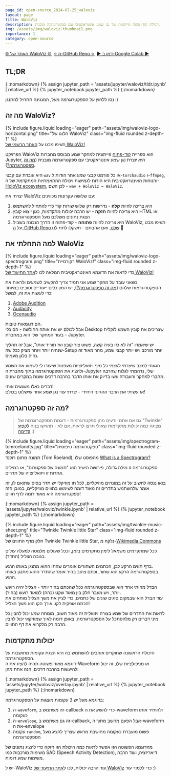 ```yaml
---
page_id: open-source_2024-07-25_waloviz
layout: page
title: WaloViz
description: חבילת קוד-פתוח פייתונית של נגן שמע אינטראקטיבי עם ספקטרוגרמה מובנית.
img: /assets/img/waloviz-thumbnail.png
importance: 1
category: open-source
---
```


[:globe_with_meridians: האתר של WaloViz :globe_with_meridians:](https://waloviz.com), [:star: ה-GitHub Repo :star:](https://github.com/AlonKellner/waloviz/), [:arrow_forward: דמו ב-Google Colab :arrow_forward:](https://colab.research.google.com/drive/1euQCxaNlTg0pGvXz6d7RSoDhM3B1k7dy)

## TL;DR

{::nomarkdown}
{% assign jupyter_path = 'assets/jupyter/waloviz/tldr.ipynb' | relative_url %}
{% jupyter_notebook jupyter_path %}
{:/nomarkdown}

נסו ללחוץ על הספקטרוגרמה מעל, המנגינה תתחיל להתנגן :)

## מה זה WaloViz?

<div class="row">
    <div class="col-sm mt-3 mt-md-0">
        {% include figure.liquid loading="eager" path="assets/img/waloviz-logo-horizontal.png" title="הלוגו של WaloViz" class="img-fluid rounded z-depth-1" %}
    </div>
</div>
<div class="caption">
    תעיפו מבט על  <a href="https://waloviz.com">האתר הרשמי של WaloViz!</a>
</div>

הפרויקט WaloViz הוא ספריית [קוד-פתוח](https://github.com/AlonKellner/waloviz) פייתונית למחקר שמע מבוסס מחברות Jupyter, היא יוצרת נגן שמע אינטראקטיבי עם ספקטרוגרמה מובנית ([מה זה ספקטרוגרמה?](#מה-זה-ספקטרוגרמה)).

היא עובדת עם קבצי `wav` או כל פורמט קבצי שמע אחר הודות ל-`torchaudio` ו-`ffmpeg`, והנוחות האינטראקטיבית היא הודות לגמישות ויכולת ההתאמתיות המתקדמת של ה-[HoloViz ecosystem](https://holoviz.org/), לכן השם - `wav + HoloViz = WaloViz`.

יצרתי את WaloViz עם שלושה עקרונות מכווינים:

1. היא צריכה להיות **קלה** - נדרשות רק שלוש שורות קוד כדי להתחיל להשתמש
2. היא צריכה להיות **חזקה** - יש הרבה יכולות מתקדמות, כגון ייצוא קובץ HTML או הצגת נתונים משלכם מעל הספקטרוגרמה
3. היא צריכה להיות **פתוחה** - קוד-פתוח זו הדרך הנכונה בשביל WaloViz, תעיפו מבט על [ה-GitHub Repo שלנו](https://github.com/AlonKellner/waloviz), ואם אהבתם - תשקלו לתת לנו :star2:

## למה התחלתי את WaloViz

<div class="row">
    <div class="col-sm mt-3 mt-md-0">
        {% include figure.liquid loading="eager" path="assets/img/waloviz-logo-spectrogram.png" title="רקורסיית WaloViz!" class="img-fluid rounded z-depth-1" %}
    </div>
</div>
<div class="caption">
    כדי לראות את הדוגמא האינטראקטיבית המלאה לכו ל<a href="https://waloviz.com">אתר התיעוד של WaloViz!</a>
</div>

כשאני עובד על מחקר שמע אני תמיד צריך להקשיב לשמעים ולראות את הספקטרוגרמות שלהם ([מה זה ספקטרוגרמה?](#מה-זה-ספקטרוגרמה)), יש המון כלים ייעודיים וטובים במיוחד כדי לעשות את זה, למשל:

1. [Adobe Audition](https://www.adobe.com/il_en/products/audition.html)
2. [Audacity](https://www.audacityteam.org/)
3. [Ocenaudio](https://www.ocenaudio.com/)

הם דוגמאות טובות.  
אבל לכולם יש את אותה החולשה - הם כלי Desktop שצריכים את קובץ השמע לוקלית - בעוד המחקר שלי הוא במחברת Jupyter.

יש שיאמרו "זה לא כזו בעיה קשה, פשוט צור קובץ ואז תוריד אותו", אבל זה תהליך שנהיה יותר ויותר מציק ככל שה-Setup יותר מורכב ויש יותר קבצי שמע, מהר מאוד זה נהיה בלגן מעמיס.

הגעתי למצב שיצרתי לעצמי כל מיני ויזואליזציות מעפנות שיעזרו לי לשמוע את השמע ולהציג את הספקטרוגרמה בתוך מחברת ה-Jupyter שלי, נדהמתי לגלות שהרבה מחברי למחקר והעבודה עשו בדיוק את אותו הדבר בהרבה דרכים שונות במקרים שונים.

דברים כאלו משגעים אותי!  
אז עשיתי את הדבר ההגיוני היחידי - יצרתי עוד נגן שמע אחד שישלוט בכולם!

## מה זה ספקטרוגרמה?

> גם אם אתם יודעים מהן ספקטרוגרמות - דוגמת הספקטרוגרמה של "Twinkle" מציגה כמה יכולות מתקדמות שאולי תרצו לראות, אם לא - תרגישו בנוח [לקפוץ קדימה](#לקפוץ-קדימה) :)

<div class="row">
    <div class="col-sm mt-3 mt-md-0">
        {% include figure.liquid loading="eager" path="assets/img/spectrogram-tomroelandts.jpg" title="ספקטרוגרמה טיפוסית" class="img-fluid rounded z-depth-1" %}
    </div>
</div>
<div class="caption">
    תמונה מתום רולנד (Tom Roeland), מהפוסט שלו <a href="https://tomroelandts.com/articles/what-is-a-spectrogram">What is a Spectrogram?</a>
</div>

ספקטרוגרמה זו מילה גדולה, פירושה הישיר הוא "תמונה של ספקטרום", או במילים אחרות זו ויזואליזציה של תדרים.

בואו ננסה לחשוב על זה במונחים מוזיקליים, לכל תו מוזיקלי יש תדר בסיס שתואם לו, זה אומר שלהשתמש בתדרים זה מאוד דומה לשימוש בתווים מוזיקליים, במובן הזה ספקטרוגרמה היא מאוד דומה לדף תווים!

{::nomarkdown}
{% assign jupyter_path = 'assets/jupyter/waloviz/twinkle.ipynb' | relative_url %}
{% jupyter_notebook jupyter_path %}
{:/nomarkdown}

<div class="row">
    <div class="col-sm mt-3 mt-md-0">
        {% include figure.liquid loading="eager" path="assets/img/twinkle-music-sheet.png" title="Twinkle Twinkle little Star" class="img-fluid rounded z-depth-1" %}
    </div>
</div>
<div class="caption">
    חלק מדף התווים של Twinkle Twinkle little Star, נלקח מ-<a href="https://commons.wikimedia.org/wiki/File:Pitch_axis_inversion.png">Wikimedia Commons</a>
</div>

ככל שמתקדמים משמאל לימין מתקדמים בזמן, וככל שעולים מלמטה למעלה עולים בגובה הצליל (התדר).

בדף תווים הרקע לבן, הכתמים השחורים אומרים שהתו ההוא מתנגן באותו הרגע.  
בספקטרוגרמה הרקע הוא שחור, וכתם צהוב בהיר אומר שהתדר ההוא מתנגן באותו הרגע.

הבדל מהותי אחד הוא שבספקטרוגרמה ככל שהכתם בהיר יותר - הצליל יהיה רועש יותר, ויש מעבר חלק בין מאוד שקט (כהה) למאוד רועש (בהיר).  
עוד הבדל הוא שבמקום סוגים שונים של כתמים, כדי לציין את משך הצליל מותחים את הכתם אופקית לקו. אורך הקו הוא משך הצליל!

לראות את התדרים של שמע בצורה ויזואלית זה מאוד חשוב, מומחה שמע יכול להבין כל מיני דברים רק מלהסתכל על הספקטרוגרמה, באופן דומה לאיך שמוזיקאי יכול להבין הרבה רק מלקרוא את דף התווים.

## יכולות מתקדמות

היכולת הראשונה שחוקרים אוהבים להשתמש בה היא הצגת עקומות מחושבות על הספקטרוגרמה.  
דוגמא מאוד פשוטה תהיה להציג את ה-Waveform או מניפולציות שלו, זה יכול להיעשות בהרבה דרכים, הנה אחת מהן:

{::nomarkdown}
{% assign jupyter_path = 'assets/jupyter/waloviz/overlay.ipynb' | relative_url %}
{% jupyter_notebook jupyter_path %}
{:/nomarkdown}

בדוגמא מעל יש 3 עקומות מוצגות על הספקטרוגרמה:

1. ה-`waveform`, זה משתמש ב-callback כדי להשיג את ה-waveform ולהחזיר אותו כעקומה
2. ה-`envelope`, זה גם משתמש ב-callback, אבל הפעם מחשב מתוך ה-waveform את ה-envelope
3. עקומה `random`, פשוט מועברת כעקומה מחושבת מראש שצריך להציג מעל הספקטרוגרמה

מהדוגמא הפשוטה הזו אפשר לראות כמה היכולת הזו חזקה כדי להציג נתונים של משימות מורכבות כמו SAD (Speech Activity Detection), דיאריזציה, ועוד הרבה משימות שמע דומות.

יש ל-WaloViz עוד הרבה יכולות, לכו ל[אתר התיעוד של WaloViz](https://waloviz.com) כדי ללמוד עוד :)
